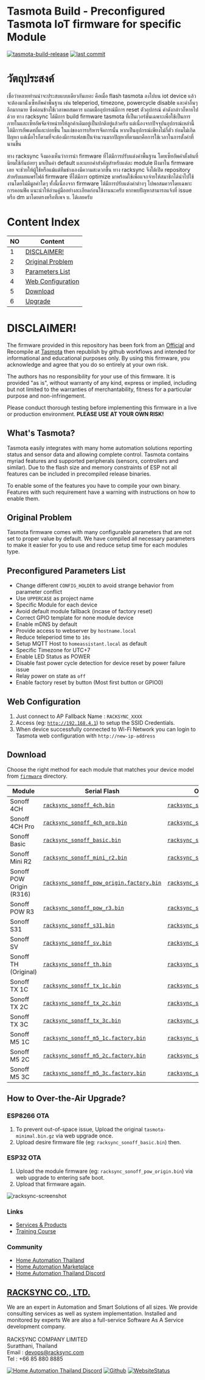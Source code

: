 # Tasmota Build - Preconfigured Tasmota IoT firmware for specific Module

[![tasmota-build-release](https://img.shields.io/github/v/release/racksync/tasmota-build)](https://github.com/racksync/tasmota-build) [![last commit](https://img.shields.io/github/last-commit/racksync/tasmota-build)](https://github.com/racksync/tasmota-build)

# วัตถุประสงค์
เชื่อว่าหลายท่านน่าจะประสบแบบเดียวกันเยอะ คือเมื่อ flash tasmota ลงไปบน iot device แล้วจะต้องมานั่งเซ็ทอัพค่าพื้นฐาน เช่น teleperiod, timezone, powercycle disable และค่าอื่นๆ อีกมากมาย ซึ่งค่อนข้างใช้เวลาพอสมควร แถมเมื่ออุปกรณ์มีการ reset ตัวอุปกรณ์ ค่าดังกล่าวก็หายไปด้วย
ทาง racksync ได้มีการ build firmware tasmota ที่เป็นเวอร์ชั่นเฉพาะเพื่อใช้เป็นการภายในและเซ็ทอัพจัดจำหน่ายให้ลูกค้าเดิมอยู่เป็นปกติอยู่แล้วครับ แต่เนื่องจากปัจจุบันอุปกรณ์เหล่านี้ได้มีการอัพเดทถี่และบ่อยขึ้น ในแง่ของการบริหารจัดการนั้น หากเป็นอุปกรณ์เพียงไม่กี่ตัว ย่อมไม่เกิดปัญหา แต่เมื่อไรก็ตามที่จะต้องมีการแฟลชเป็นจำนวนมากปัญหาที่ตามมาคือการใช้เวลาในการตั้งค่าที่นานขึ้น

ทาง racksync จึงมองเห็นว่าการนำ firmware ที่ได้มีการปรับแต่งค่าพื้นฐาน  โดยเซ็ทอัพค่าตั้งต้นที่นิยมใช้กันบ่อยๆ มาเป็นค่า default และแยกค่าสำคัญสำหรับแต่ละ module ฝังมาใน firmware เลย จะช่วยให้ผู้ใช้หรือแม้แต่ทีมช่างเองมีความสะดวกขึ้น 
ทาง racksync จึงได้เปิด repository สำหรับเผยแพร่ไฟล์ firmware ที่ได้มีการ optimize มาพร้อมใช้เพื่อแจกจ่ายให้สมาชิกได้นำไปใช้งานโดยไม่มีมูลค่าใดๆ
ทั้งนี้เนื่องจาก firmware ได้มีการปรับแต่งค่าต่างๆ ไปพอสมควรโดยเฉพาะการคอนฟิค แนะนำให้อ่านคู่มืออย่างละเอียดก่อนใช้งานนะครับ
หากพบปัญหาสามารถแจ้งที่ issue หรือ dm มาโดยตรงหรือที่เพจ บ. ได้เลยครับ

# Content Index
|  NO    | Content   |
|-----|-----|
| 1 |[DISCLAIMER!](#disclaimer) | 
| 2 |[Original Problem](#original-problem) | 
| 3 |[Parameters List](#preconfigured-parameters-list) | 
| 4 | [Web Configuration](#web-configuration) |
| 5 | [Download](#download) |
| 6 | [Upgrade](#how-to-over-the-air-upgrade) |






# DISCLAIMER!

The firmware provided in this repository has been fork from an [Official](https://github.com/arendst/Tasmota) and Recompile at [Tasmota](https://github.com/racksync/Tasmota) then republish by github workflows and intended for informational and educational purposes only. By using this firmware, you acknowledge and agree that you do so entirely at your own risk.

The authors has no responsibility for your use of this firmware. It is provided "as is", without warranty of any kind, express or implied, including but not limited to the warranties of merchantability, fitness for a particular purpose and non-infringement.

Please conduct thorough testing before implementing this firmware in a live or production environment. **PLEASE USE AT YOUR OWN RISK!**


## What's Tasmota?

Tasmota easily integrates with many home automation solutions reporting status and sensor data and allowing complete control. Tasmota contains myriad features and supported peripherals (sensors, controllers and similar). Due to the flash size and memory constraints of ESP not all features can be included in precompiled release binaries.

To enable some of the features you have to compile your own binary. Features with such requirement have a warning with instructions on how to enable them.

## Original Problem

Tasmota firmware comes with many configurable parameters that are not set to proper value by default. We have compiled all necessary parameters to make it easier for you to use and reduce setup time for each modules type.


## Preconfigured Parameters List

- Change different ```CONFIG_HOLDER``` to avoid strange behavior from parameter conflict
- Use ```UPPERCASE``` as project name 
- Specific Module for each device
- Avoid default module fallback (incase of factory reset)  
- Correct GPIO template for none module device 
- Enable mDNS by default 
- Provide access to webserver by  ```hostname.local``` 
- Reduce teleperiod time to ```10s``` 
- Setup MQTT Host to ```homeassistant.local``` as default
- Specific Timezone for UTC+7 
- Enable LED Status as POWER 
- Disable fast power cycle detection for device reset by power failure issue
- Relay power on state as ```off``` 
- Enable factory reset by button (Most first button or GPIO0) 


## Web Configuration

1. Just connect to AP Fallback Name : ```RACKSYNC_XXXX```
2. Access (eg: [```http://192.168.4.1```](http://192.168.4.1)) to setup the SSID Credentials. 
2. When device successfully connected to Wi-Fi Network you can login to Tasmota web configuration with ```http://new-ip-address```



## Download


Choose the right method for each module that matches your device model from  [```firmware```](https://github.com/racksync/tasmota-build/tree/main/firmware) directory.


| Module                    | Serial Flash                          | OTA Upgrade                                                                                                                                                                                                                                                       |
| ------------------------- | ------------------------------------- | ----------------------------------------                                                                                                                                                                                                                          |          
|  Sonoff 4CH               | [```racksync_sonoff_4ch.bin```](https://github.com/racksync/tasmota-build/tree/main/firmware/racksync_sonoff_4ch.bin)                                     | [```racksync_sonoff_4ch.bin.gz```](https://github.com/racksync/tasmota-build/tree/main/firmware/racksync_sonoff_4ch.bin.gz)                              |       
|  Sonoff 4CH Pro           | [```racksync_sonoff_4ch_pro.bin```](https://github.com/racksync/tasmota-build/tree/main/firmware/racksync_sonoff_4ch_pro.bin)                             | [```racksync_sonoff_4ch_pro.bin.gz```](https://github.com/racksync/tasmota-build/tree/main/firmware/racksync_sonoff_4ch_pro.bin.gz)                      |  
|  Sonoff Basic             | [```racksync_sonoff_basic.bin```](https://github.com/racksync/tasmota-build/tree/main/firmware/racksync_sonoff_basic.bin)                                 | [```racksync_sonoff_basic.bin.gz```](https://github.com/racksync/tasmota-build/tree/main/firmware/racksync_sonoff_basic.bin.gz)                          |  
|  Sonoff Mini R2           | [```racksync_sonoff_mini_r2.bin```](https://github.com/racksync/tasmota-build/tree/main/firmware/racksync_sonoff_mini_r2.bin)                             | [```racksync_sonoff_mini_r2.bin.gz```](https://github.com/racksync/tasmota-build/tree/main/firmware/racksync_sonoff_mini_r2.bin.gz)                         |
|  Sonoff POW Origin (R316) | [```racksync_sonoff_pow_origin.factory.bin```](https://github.com/racksync/tasmota-build/tree/main/firmware/racksync_sonoff_pow_origin.factory.bin)       | [```racksync_sonoff_pow_origin.bin```](https://github.com/racksync/tasmota-build/tree/main/firmware/racksync_sonoff_pow_origin.bin)                         |
|  Sonoff POW R3            | [```racksync_sonoff_pow_r3.bin```](https://github.com/racksync/tasmota-build/tree/main/firmware/racksync_sonoff_pow_r3.bin)                             | [```racksync_sonoff_pow_r3.bin.gz```](https://github.com/racksync/tasmota-build/tree/main/firmware/racksync_sonoff_pow_r3.bin.gz)                         |
|  Sonoff S31            | [```racksync_sonoff_s31.bin```](https://github.com/racksync/tasmota-build/tree/main/firmware/racksync_sonoff_s31.bin)                             | [```racksync_sonoff_s31.bin.gz```](https://github.com/racksync/tasmota-build/tree/main/firmware/racksync_sonoff_s31.bin.gz)                         |
|  Sonoff SV           | [```racksync_sonoff_sv.bin```](https://github.com/racksync/tasmota-build/tree/main/firmware/racksync_sonoff_sv.bin)                             | [```racksync_sonoff_sv.bin.gz```](https://github.com/racksync/tasmota-build/tree/main/firmware/racksync_sonoff_sv.bin.gz)                         |
|  Sonoff TH (Original)            | [```racksync_sonoff_th.bin```](https://github.com/racksync/tasmota-build/tree/main/firmware/racksync_sonoff_th.bin)                             | [```racksync_sonoff_th.bin.gz```](https://github.com/racksync/tasmota-build/tree/main/firmware/racksync_sonoff_th.bin.gz)                         |
|  Sonoff TX 1C             | [```racksync_sonoff_tx_1c.bin```](https://github.com/racksync/tasmota-build/tree/main/firmware/racksync_sonoff_tx_1c.bin)                             | [```racksync_sonoff_tx_1c.bin.gz```](https://github.com/racksync/tasmota-build/tree/main/firmware/racksync_sonoff_tx_1c.bin.gz)                         |
|  Sonoff TX 2C             | [```racksync_sonoff_tx_2c.bin```](https://github.com/racksync/tasmota-build/tree/main/firmware/racksync_sonoff_tx_2c.bin)                             | [```racksync_sonoff_tx_2c.bin.gz```](https://github.com/racksync/tasmota-build/tree/main/firmware/racksync_sonoff_tx_2c.bin.gz)                         |
|  Sonoff TX 3C             | [```racksync_sonoff_tx_3c.bin```](https://github.com/racksync/tasmota-build/tree/main/firmware/racksync_sonoff_tx_3c.bin)                             | [```racksync_sonoff_tx_3c.bin.gz```](https://github.com/racksync/tasmota-build/tree/main/firmware/racksync_sonoff_tx_3c.bin.gz)                         |
|  Sonoff M5 1C             | [```racksync_sonoff_m5_1c.factory.bin```](https://github.com/racksync/tasmota-build/tree/main/firmware/racksync_sonoff_m5_1c.factory.bin)                             | [```racksync_sonoff_m5_1c.bin```](https://github.com/racksync/tasmota-build/tree/main/firmware/racksync_sonoff_m5_1c.bin)                         |
|  Sonoff M5 2C             | [```racksync_sonoff_m5_2c.factory.bin```](https://github.com/racksync/tasmota-build/tree/main/firmware/racksync_sonoff_m5_2c.factory.bin)                             | [```racksync_sonoff_m5_2c.bin```](https://github.com/racksync/tasmota-build/tree/main/firmware/racksync_sonoff_m5_2c.bin)                         |
|  Sonoff M5 3C             | [```racksync_sonoff_m5_3c.factory.bin```](https://github.com/racksync/tasmota-build/tree/main/firmware/racksync_sonoff_m5_3c.factory.bin)                             | [```racksync_sonoff_m5_3c.bin```](https://github.com/racksync/tasmota-build/tree/main/firmware/racksync_sonoff_m5_3c.bin)                         |


## How to Over-the-Air Upgrade?

### ESP8266 OTA 

1. To prevent out-of-space issue, Upload the original ```tasmota-minimal.bin.gz``` via web upgrade once.
2. Upload desire firmware file (eg: ```racksync_sonoff_basic.bin```) then.

### ESP32 OTA

1. Upload the module firmware (eg: ```racksync_sonoff_pow_origin.bin```) via web upgrade to entering safe boot.
2. Upload that firmware again. 


![racksync-screenshot](https://github.com/racksync/tasmota-build/blob/main/assets/screenshot.png?raw=true) 

### Links

- [Services & Products](http://racksync.com)
- [Training Course](https://facebook.com/racksync)

### Community

- [Home Automation Thailand](https://www.facebook.com/groups/hathailand)
- [Home Automation Marketplace](https://www.facebook.com/groups/hatmarketplace)
- [Home Automation Thailand Discord](https://discord.gg/Wc5CwnWkp4) 

## [RACKSYNC CO., LTD.](https://racksync.com)

We are an expert in Automation and Smart Solutions of all sizes. We provide consulting services as well as system implementation. Installed and monitored by experts We are also a full-service Software As A Service development company.
\
\
RACKSYNC COMPANY LIMITED \
Suratthani, Thailand  \
Email : devops@racksync.com \
Tel : +66 85 880 8885 

[![Home Automation Thailand Discord](https://img.shields.io/discord/986181205504438345?style=for-the-badge)](https://discord.gg/Wc5CwnWkp4) [![Github](https://img.shields.io/github/followers/racksync?style=for-the-badge)](https://github.com/racksync) 
[![WebsiteStatus](https://img.shields.io/website?down_color=grey&down_message=Offline&style=for-the-badge&up_color=green&up_message=Online&url=https%3A%2F%2Fracksync.com)](https://racksync.com)



